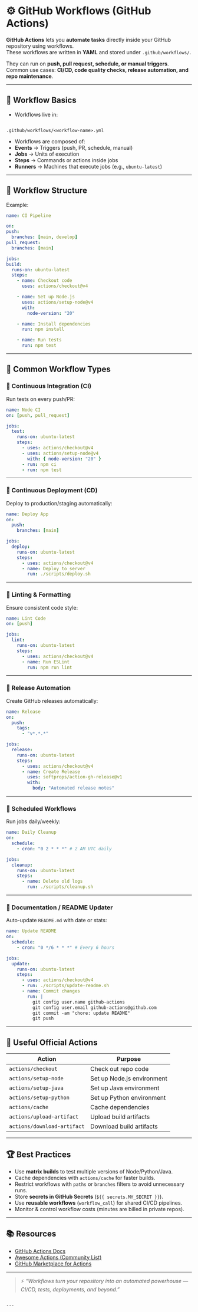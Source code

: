 # ⚙️ GitHub Workflows (GitHub Actions)

**GitHub Actions** lets you **automate tasks** directly inside your GitHub repository using workflows.  
These workflows are written in **YAML** and stored under `.github/workflows/`.

They can run on **push, pull request, schedule, or manual triggers**.  
Common use cases: **CI/CD, code quality checks, release automation, and repo maintenance**.

---

## 📂 Workflow Basics

- Workflows live in:

```

.github/workflows/<workflow-name>.yml

```

- Workflows are composed of:
- **Events** → Triggers (push, PR, schedule, manual)
- **Jobs** → Units of execution
- **Steps** → Commands or actions inside jobs
- **Runners** → Machines that execute jobs (e.g., `ubuntu-latest`)

---

## 📑 Workflow Structure

Example:

```yaml
name: CI Pipeline

on:
push:
  branches: [main, develop]
pull_request:
  branches: [main]

jobs:
build:
  runs-on: ubuntu-latest
  steps:
    - name: Checkout code
      uses: actions/checkout@v4

    - name: Set up Node.js
      uses: actions/setup-node@v4
      with:
        node-version: "20"

    - name: Install dependencies
      run: npm install

    - name: Run tests
      run: npm test
```

---

## 🚀 Common Workflow Types

### 🔹 Continuous Integration (CI)

Run tests on every push/PR:

```yaml
name: Node CI
on: [push, pull_request]

jobs:
  test:
    runs-on: ubuntu-latest
    steps:
      - uses: actions/checkout@v4
      - uses: actions/setup-node@v4
        with: { node-version: "20" }
      - run: npm ci
      - run: npm test
```

---

### 🔹 Continuous Deployment (CD)

Deploy to production/staging automatically:

```yaml
name: Deploy App
on:
  push:
    branches: [main]

jobs:
  deploy:
    runs-on: ubuntu-latest
    steps:
      - uses: actions/checkout@v4
      - name: Deploy to server
        run: ./scripts/deploy.sh
```

---

### 🔹 Linting & Formatting

Ensure consistent code style:

```yaml
name: Lint Code
on: [push]

jobs:
  lint:
    runs-on: ubuntu-latest
    steps:
      - uses: actions/checkout@v4
      - name: Run ESLint
        run: npm run lint
```

---

### 🔹 Release Automation

Create GitHub releases automatically:

```yaml
name: Release
on:
  push:
    tags:
      - "v*.*.*"

jobs:
  release:
    runs-on: ubuntu-latest
    steps:
      - uses: actions/checkout@v4
      - name: Create Release
        uses: softprops/action-gh-release@v1
        with:
          body: "Automated release notes"
```

---

### 🔹 Scheduled Workflows

Run jobs daily/weekly:

```yaml
name: Daily Cleanup
on:
  schedule:
    - cron: "0 2 * * *" # 2 AM UTC daily

jobs:
  cleanup:
    runs-on: ubuntu-latest
    steps:
      - name: Delete old logs
        run: ./scripts/cleanup.sh
```

---

### 🔹 Documentation / README Updater

Auto-update `README.md` with date or stats:

```yaml
name: Update README
on:
  schedule:
    - cron: "0 */6 * * *" # Every 6 hours

jobs:
  update:
    runs-on: ubuntu-latest
    steps:
      - uses: actions/checkout@v4
      - run: ./scripts/update-readme.sh
      - name: Commit changes
        run: |
          git config user.name github-actions
          git config user.email github-actions@github.com
          git commit -am "chore: update README"
          git push
```

---

## 🧰 Useful Official Actions

| Action                      | Purpose                    |
| --------------------------- | -------------------------- |
| `actions/checkout`          | Check out repo code        |
| `actions/setup-node`        | Set up Node.js environment |
| `actions/setup-java`        | Set up Java environment    |
| `actions/setup-python`      | Set up Python environment  |
| `actions/cache`             | Cache dependencies         |
| `actions/upload-artifact`   | Upload build artifacts     |
| `actions/download-artifact` | Download build artifacts   |

---

## 🏆 Best Practices

- Use **matrix builds** to test multiple versions of Node/Python/Java.
- Cache dependencies with `actions/cache` for faster builds.
- Restrict workflows with `paths` or `branches` filters to avoid unnecessary runs.
- Store **secrets in GitHub Secrets** (`${{ secrets.MY_SECRET }}`).
- Use **reusable workflows** (`workflow_call`) for shared CI/CD pipelines.
- Monitor & control workflow costs (minutes are billed in private repos).

---

## 📚 Resources

- [GitHub Actions Docs](https://docs.github.com/en/actions)
- [Awesome Actions (Community List)](https://github.com/sdras/awesome-actions)
- [GitHub Marketplace for Actions](https://github.com/marketplace?type=actions)

---

> ⚡ _“Workflows turn your repository into an automated powerhouse — CI/CD, tests, deployments, and beyond.”_

```

---
```
